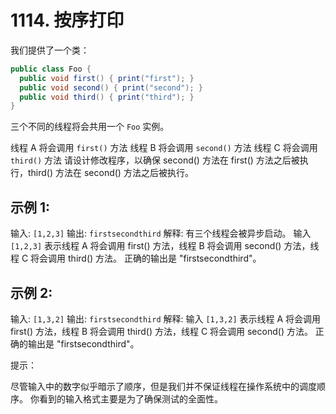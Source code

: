 # 1114. 按序打印

我们提供了一个类：

```java
public class Foo {
  public void first() { print("first"); }
  public void second() { print("second"); }
  public void third() { print("third"); }
}
```

三个不同的线程将会共用一个 `Foo` 实例。

线程 A 将会调用 `first()` 方法
线程 B 将会调用 `second()` 方法
线程 C 将会调用 `third()` 方法
请设计修改程序，以确保 second() 方法在 first() 方法之后被执行，third() 方法在 second() 方法之后被执行。

 

## 示例 1:

输入: `[1,2,3]`
输出: `firstsecondthird`
解释: 
有三个线程会被异步启动。
输入 `[1,2,3]` 表示线程 A 将会调用 first() 方法，线程 B 将会调用 second() 方法，线程 C 将会调用 third() 方法。
正确的输出是 "firstsecondthird"。

## 示例 2:

输入: `[1,3,2]`
输出: `firstsecondthird`
解释: 
输入 `[1,3,2]` 表示线程 A 将会调用 first() 方法，线程 B 将会调用 third() 方法，线程 C 将会调用 second() 方法。
正确的输出是 "firstsecondthird"。
 

提示：

尽管输入中的数字似乎暗示了顺序，但是我们并不保证线程在操作系统中的调度顺序。
你看到的输入格式主要是为了确保测试的全面性。